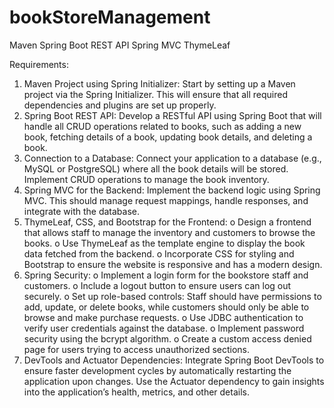 # bookStoreManagement
Maven Spring Boot REST API Spring MVC ThymeLeaf

Requirements:
1. Maven Project using Spring Initializer: Start by setting up a Maven project via the 
Spring Initializer. This will ensure that all required dependencies and plugins are set up 
properly.
2. Spring Boot REST API: Develop a RESTful API using Spring Boot that will handle all 
CRUD operations related to books, such as adding a new book, fetching details of a book, 
updating book details, and deleting a book.
3. Connection to a Database: Connect your application to a database (e.g., MySQL or 
PostgreSQL) where all the book details will be stored. Implement CRUD operations to 
manage the book inventory.
4. Spring MVC for the Backend: Implement the backend logic using Spring MVC. This 
should manage request mappings, handle responses, and integrate with the database.
5. ThymeLeaf, CSS, and Bootstrap for the Frontend:
o Design a frontend that allows staff to manage the inventory and customers to 
browse the books.
o Use ThymeLeaf as the template engine to display the book data fetched from the 
backend.
o Incorporate CSS for styling and Bootstrap to ensure the website is responsive and 
has a modern design.
6. Spring Security:
o Implement a login form for the bookstore staff and customers.
o Include a logout button to ensure users can log out securely.
o Set up role-based controls: Staff should have permissions to add, update, or delete 
books, while customers should only be able to browse and make purchase requests.
o Use JDBC authentication to verify user credentials against the database.
o Implement password security using the bcrypt algorithm.
o Create a custom access denied page for users trying to access unauthorized sections.
7. DevTools and Actuator Dependencies: Integrate Spring Boot DevTools to ensure faster 
development cycles by automatically restarting the application upon changes. Use the 
Actuator dependency to gain insights into the application’s health, metrics, and other 
details.
